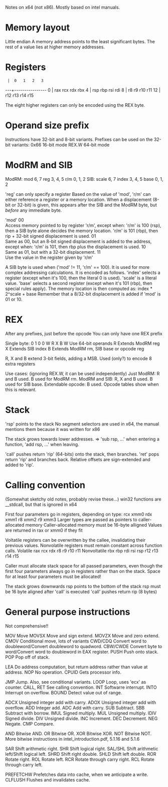 
Notes on x64 (not x86). Mostly based on intel manuals.

# Memory layout
Little endian
A memory address points to the least significant bytes.
The rest of a value lies at higher memory addresses.

# Registers

     |  0   1   2   3
  ---+----------------
   0 | rax rcx rdx rbx
   4 | rsp rbp rsi rdi
   8 | r8  r9  r10 r11
  12 | r12 r13 r14 r15

The eight higher registers can only be encoded using the REX byte.

# Operand size prefix
Instructions have 32-bit and 8-bit variants.
Prefixes can be used on the 32-bit variants:
0x66    16-bit mode
REX.W   64-bit mode

# ModRM and SIB
ModRM:
    mod     6, 7
    reg     3, 4, 5
    r/m     0, 1, 2
SIB:
    scale   6, 7
    index   3, 4, 5
    base    0, 1, 2

'reg' can only specify a register
Based on the value of 'mod', 'r/m' can either reference a register or a memory location.
When a displacement (8-bit or 32-bit) is given, this appears after the SIB and the ModRM
byte, but _before_ any immediate byte.

 'mod'
  00   
        Access memory pointed to by register 'r/m', except when:
        'r/m' is 100 (rsp), then a SIB byte alone decides the memory location.
        'r/m' is 101 (rbp), then rip + 32-bit signed displacement is used.
  01   
        Same as 00, but an 8-bit signed displacement is added to the address, except when:
        'r/m' is 101, then rbp plus the displacement is used.
  10   
        Same as 01, but with a 32-bit displacement.
  11   
        Use the value in the register given by 'r/m'

A SIB byte is used when ('mod' != 11, 'r/m' == 100).
It is used for more complex addressing calculations.
It is encoded as follows.
    'index' selects a register (except when it's 100, then the literal 0 is used).
    'scale' is a literal value.
    'base' selects a second register (except when it's 101 (rbp), then special rules apply).
The memory location is then computed as:
    index * 2^scale + base
Remember that a 8/32-bit displacement is added if 'mod' is 01 or 10.

# REX
After any prefixes, just before the opcode
You can only have one REX prefix

Single byte:    0 1 0 0 W R X B
W   Use 64-bit operands
R   Extends ModRM reg
X   Extends SIB index
B   Extends ModRM rm, SIB base or opcode reg

R, X and B extend 3-bit fields, adding a MSB. Used (only?) to encode 8 extra registers

Use cases: (ignoring REX.W, it can be used independently)
Just ModRM:             R and B used. B used for ModRM rm.
ModRM and SIB:          R, X and B used. B used for SIB base.
Extendable opcode:      B used. Opcode tables show when this is relevant.

# Stack
'rsp' points to the stack
No segment selectors are used in x64, the manual mentions them because it was written for x86

The stack grows towards lower addresses.
=> 'sub rsp, ...' when entering a function, 'add rsp, ...' when leaving.

'call' pushes return 'rip' (64-bits) onto the stack, then branches.
'ret' pops return 'rip' and branches back.
Relative offsets are sign-extended and added to 'rip'.

# Calling convention
(Somewhat sketchy old notes, probably revise these...)
win32 functions are __stdcall, but that is ignored in x64

First four parameters go in registers, depending on type:
     rcx  xmm0
     rdx  xmm1
     r8   xmm2
     r9   xmm3
Larger types are passed as pointers to caller-allocated memory
Caller-allocated memory must be 16-byte alligned
Values are returned in rax or xmm0 if they fit

Voltatile registers can be overwritten by the callee, invalidating their previous
values. Nonvolatile registers must remain constant across function calls.
Volatile         rax rcx rdx  r8  r9 r10 r11
Nonvoltatile     rbx rbp rdi rsi rsp r12 r13 r14 r15

Caller must allocate stack space for all passed parameters, even though the first
four parameters always go in registers rather than on the stack. Space for at least
four parameters must be allocated!

The stack grows downwards
rsp points to the bottom of the stack
rsp must be 16 byte aligned after 'call' is executed
'call' pushes return rip (8 bytes)

# General purpose instructions
Not comprehensive!!

MOV         Move
MOVSX       Move and sign extend.
MOVZX       Move and zero extend.
CMOV        Conditional move, lots of variants
CWD/CDQ     Convert word to doubleword/Convert doubleword to quadword.
CBW/CWDE    Convert byte to word/Convert word to doubleword in EAX register.
PUSH        Push onto stack.
POP         Pop off of stack.

LEA         Do address computation, but return address rather than value at address.
NOP         No operation.
CPUID       Gets processor info.

JMP         Jump. Also, see conditional variants.
LOOP        Loop, uses 'ecx' as counter.
CALL, RET   See calling convention.
INT         Softwarre interrupt.
INTO        Interrupt on overflow.
BOUND       Detect value out of range.

ADCX        Unsigned integer add with carry.
ADOX        Unsigned integer add with overflow.
ADD         Integer add.
ADC         Add with carry.
SUB         Subtract.
SBB         Subtract with borrow.
IMUL        Signed multiply.
MUL         Unsigned multiply.
IDIV        Signed divide.
DIV         Unsigned divide.
INC         Increment.
DEC         Decrement.
NEG         Negate.
CMP         Compare.

AND         Bitwise AND.
OR          Bitwise OR.
XOR         Bitwise XOR.
NOT         Bitwise NOT.
More bitwise instructions in intel_introduction.pdf, 5.1.16 and 5.1.6

SAR         Shift arithmetic right.
SHR         Shift logical right.
SAL/SHL     Shift arithmetic left/Shift logical left.
SHRD        Shift right double.
SHLD        Shift left double.
ROR         Rotate right.
ROL         Rotate left.
RCR         Rotate through carry right.
RCL         Rotate through carry left.

PREFETCHW   Prefetches data into cache, when we anticipate a write.
CLFLUSH     Flushes and invalidates cache.
